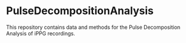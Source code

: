 # PulseDecompositionAnalysis
This repository contains data and methods for the Pulse Decomposition Analysis of iPPG recordings.
